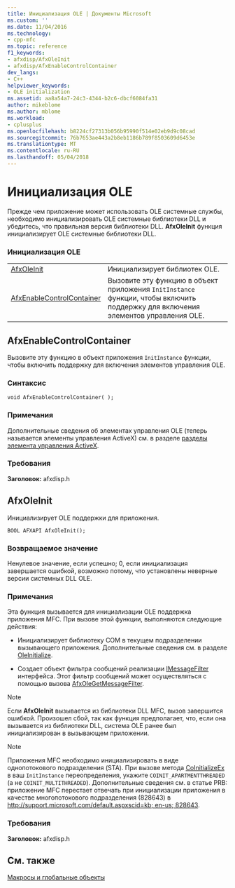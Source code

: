 ```yaml
---
title: Инициализация OLE | Документы Microsoft
ms.custom: ''
ms.date: 11/04/2016
ms.technology:
- cpp-mfc
ms.topic: reference
f1_keywords:
- afxdisp/AfxOleInit
- afxdisp/AfxEnableControlContainer
dev_langs:
- C++
helpviewer_keywords:
- OLE initialization
ms.assetid: aa8a54a7-24c3-4344-b2c6-dbcf6084fa31
author: mikeblome
ms.author: mblome
ms.workload:
- cplusplus
ms.openlocfilehash: b8224cf27313b056b95990f514e02eb9d9c08cad
ms.sourcegitcommit: 76b7653ae443a2b8eb1186b789f8503609d6453e
ms.translationtype: MT
ms.contentlocale: ru-RU
ms.lasthandoff: 05/04/2018
---
```

# <a name="ole-initialization"></a>Инициализация OLE
Прежде чем приложение может использовать OLE системные службы, необходимо инициализировать OLE системные библиотеки DLL и убедитесь, что правильная версия библиотеки DLL. **AfxOleInit** функция инициализирует OLE системные библиотеки DLL.  
  
### <a name="ole-initialization"></a>Инициализация OLE  
  
|||  
|-|-|  
|[AfxOleInit](#afxoleinit)|Инициализирует библиотек OLE.| 
|[AfxEnableControlContainer](#afxenablecontrolcontainer)|Вызовите эту функцию в объект приложения `InitInstance` функции, чтобы включить поддержку для включения элементов управления OLE.| 


## <a name="afxenablecontrolcontainer"></a> AfxEnableControlContainer
Вызовите эту функцию в объект приложения `InitInstance` функции, чтобы включить поддержку для включения элементов управления OLE.  
   
### <a name="syntax"></a>Синтаксис    
```
void AfxEnableControlContainer( );  
```  
   
### <a name="remarks"></a>Примечания  
 Дополнительные сведения об элементах управления OLE (теперь называется элементы управления ActiveX) см. в разделе [разделы элемента управления ActiveX](../mfc-activex-controls.md).  
   
### <a name="requirements"></a>Требования  
 **Заголовок:** afxdisp.h  

  
##  <a name="afxoleinit"></a>  AfxOleInit  
 Инициализирует OLE поддержки для приложения.  
  
``` 
BOOL AFXAPI AfxOleInit(); 
```  
  
### <a name="return-value"></a>Возвращаемое значение  
 Ненулевое значение, если успешно; 0, если инициализация завершается ошибкой, возможно потому, что установлены неверные версии системных DLL OLE.  
  
### <a name="remarks"></a>Примечания  
 Эта функция вызывается для инициализации OLE поддержка приложения MFC. При вызове этой функции, выполняются следующие действия:  
  
-   Инициализирует библиотеку COM в текущем подразделении вызывающего приложения. Дополнительные сведения см. в разделе [OleInitialize](http://msdn.microsoft.com/library/windows/desktop/ms690134).  
  
-   Создает объект фильтра сообщений реализации [IMessageFilter](http://msdn.microsoft.com/library/windows/desktop/ms693740) интерфейса. Этот фильтр сообщений может осуществляться с помощью вызова [AfxOleGetMessageFilter](application-control.md#afxolegetmessagefilter).  
  
> [!NOTE]
>  Если **AfxOleInit** вызывается из библиотеки DLL MFC, вызов завершится ошибкой. Произошел сбой, так как функция предполагает, что, если она вызывается из библиотеки DLL, система OLE ранее был инициализирован в вызывающем приложении.  
  
> [!NOTE]
>  Приложения MFC необходимо инициализировать в виде однопотокового подразделения (STA). При вызове метода [CoInitializeEx](http://msdn.microsoft.com/library/windows/desktop/ms695279) в ваш `InitInstance` переопределения, укажите `COINIT_APARTMENTTHREADED` (а не `COINIT_MULTITHREADED`). Дополнительные сведения см. в статье PRB: приложение MFC перестает отвечать при инициализации приложения в качестве многопотокового подразделения (828643) в [ http://support.microsoft.com/default.aspxscid=kb; en-us; 828643](http://support.microsoft.com/default.aspxscid=kb;en-us;828643).  

### <a name="requirements"></a>Требования  
 **Заголовок:** afxdisp.h

## <a name="see-also"></a>См. также  
 [Макросы и глобальные объекты](../../mfc/reference/mfc-macros-and-globals.md)
